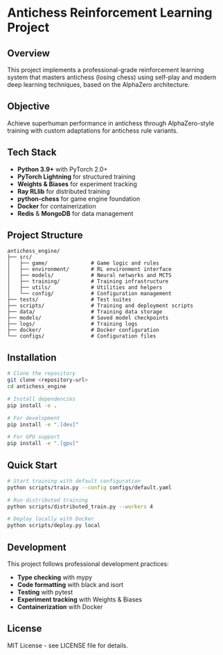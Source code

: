 # Antichess Reinforcement Learning Project

## Overview

This project implements a professional-grade reinforcement learning system that masters antichess (losing chess) using self-play and modern deep learning techniques, based on the AlphaZero architecture.

## Objective

Achieve superhuman performance in antichess through AlphaZero-style training with custom adaptations for antichess rule variants.

## Tech Stack

- **Python 3.9+** with PyTorch 2.0+
- **PyTorch Lightning** for structured training
- **Weights & Biases** for experiment tracking
- **Ray RLlib** for distributed training
- **python-chess** for game engine foundation
- **Docker** for containerization
- **Redis** & **MongoDB** for data management

## Project Structure

```
antichess_engine/
├── src/
│   ├── game/              # Game logic and rules
│   ├── environment/       # RL environment interface
│   ├── models/            # Neural networks and MCTS
│   ├── training/          # Training infrastructure
│   ├── utils/             # Utilities and helpers
│   └── config/            # Configuration management
├── tests/                 # Test suites
├── scripts/               # Training and deployment scripts
├── data/                  # Training data storage
├── models/                # Saved model checkpoints
├── logs/                  # Training logs
├── docker/                # Docker configuration
└── configs/               # Configuration files
```

## Installation

```bash
# Clone the repository
git clone <repository-url>
cd antichess_engine

# Install dependencies
pip install -e .

# For development
pip install -e ".[dev]"

# For GPU support
pip install -e ".[gpu]"
```

## Quick Start

```bash
# Start training with default configuration
python scripts/train.py --config configs/default.yaml

# Run distributed training
python scripts/distributed_train.py --workers 4

# Deploy locally with Docker
python scripts/deploy.py local
```

## Development

This project follows professional development practices:

- **Type checking** with mypy
- **Code formatting** with black and isort
- **Testing** with pytest
- **Experiment tracking** with Weights & Biases
- **Containerization** with Docker

## License

MIT License - see LICENSE file for details.
